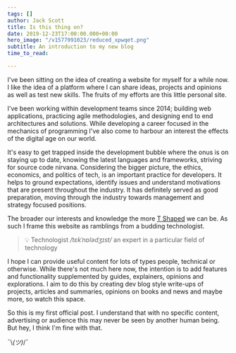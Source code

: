```yaml
---
tags: []
author: Jack Scott
title: Is this thing on?
date: 2019-12-23T17:00:00.000+00:00
hero_image: "/v1577991023/reduced_xpwqet.png"
subtitle: An introduction to my new blog
time_to_read:

---
```

I've been sitting on the idea of creating a website for myself for a while now. I like the idea of a platform where I can share ideas, projects and opinions as well as test new skills. The fruits of my efforts are this little personal site.

I've been working within development teams since 2014; building web applications, practicing agile methodologies, and designing end to end architectures and solutions. While developing a career focused in the mechanics of programming I've also come to harbour an interest the effects of the digital age on our world.

It's easy to get trapped inside the development bubble where the onus is on staying up to date, knowing the latest languages and frameworks, striving for source code nirvana. Considering the bigger picture, the ethics, economics, and politics of tech, is an important practice for developers. It helps to ground expectations, identify issues and understand motivations that are present throughout the industry. It has definitely served as good preparation, moving through the industry towards management and strategy focused positions.

The broader our interests and knowledge the more [T Shaped](https://medium.com/@jchyip/why-t-shaped-people-e8706198e437) we can be. As such I frame this website as ramblings from a budding technologist.

> 💡 Technologist _/tɛkˈnɒlədʒɪst/_ an expert in a particular field of technology

I hope I can provide useful content for lots of types people, technical or otherwise. While there's not much here now, the intention is to add features and functionality supplemented by guides, explainers, opinions and explorations. I aim to do this by creating dev blog style write-ups of projects, articles and summaries, opinions on books and news and maybe more, so watch this space.

So this is my first official post. I understand that with no specific content, advertising or audience this may never be seen by another human being. But hey, I think I'm fine with that.

¯\\_(ツ)_/¯